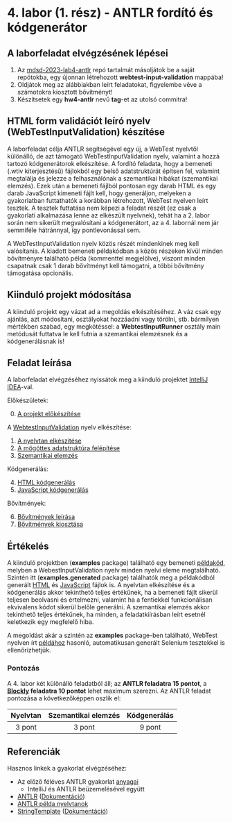 # 4. labor (1. rész) - ANTLR fordító és kódgenerátor

## A laborfeladat elvégzésének lépései

1. Az [mdsd-2023-lab4-antlr](https://github.com/MDSDLab/mdsd-2023-lab4-antlr) repó tartalmát másoljátok be a saját repótokba, egy újonnan létrehozott **webtest-input-validation** mappába!
2. Oldjátok meg az alábbiakban leírt feladatokat, figyelembe véve a számotokra kiosztott bővítményt!
3. Készítsetek egy **hw4-antlr** nevű **tag**-et az utolsó commitra!

## HTML form validációt leíró nyelv (WebTestInputValidation) készítése

A laborfeladat célja ANTLR segítségével egy új, a WebTest nyelvtől különálló, de azt támogató WebTestInputValidation nyelv, valamint a hozzá tartozó kódgenerátorok elkészítése. A fordító feladata, hogy a bemeneti (.wtiv kiterjesztésű) fájlokból egy belső adatstruktúrát építsen fel, valamint megtalálja és jelezze a felhasználónak a szemantikai hibákat (szemantikai elemzés). Ezek után a bemeneti fájlból pontosan egy darab HTML és egy darab JavaScript kimeneti fájlt kell, hogy generáljon, melyeken a gyakorlatban futtathatók a korábban létrehozott, WebTest nyelven leírt tesztek. A tesztek futtatása nem képezi a feladat részét (ez csak a gyakorlati alkalmazása lenne az elkészült nyelvnek), tehát ha a 2. labor során nem sikerült megvalósítani a kódgenerátort, az a 4. labornál nem jár semmiféle hátránnyal, így pontlevonással sem.

A WebTestInputValidation nyelv közös részét mindenkinek meg kell valósítania. A kiadott bemeneti példakódban a közös részeken kívül minden bővítményre található példa (kommenttel megjelölve), viszont minden csapatnak csak 1 darab bővítményt kell támogatni, a többi bővítmény támogatása opcionális.

## Kiinduló projekt módosítása
A kiinduló projekt egy vázat ad a megoldás elkészítéséhez. A váz csak egy ajánlás, azt módosítani, osztályokat hozzáadni vagy törölni, stb. bármilyen mértékben szabad, egy megkötéssel: a **WebtestInputRunner** osztály main metódusát futtatva le kell futnia a szemantikai elemzésnek és a kódgenerálásnak is!

## Feladat leírása

A laborfeladat elvégzéséhez nyissátok meg a kiinduló projektet [IntelliJ IDEA](https://www.jetbrains.com/idea/)-val.

Előkészületek:

0. [A projekt előkészítése](Technical.md)

A [WebtestInputValidation](WebTestInputValidationSpecification.md) nyelv elkészítése:

1. [A nyelvtan elkészítése](Grammar.md)
2. [A mögöttes adatstruktúra felépítése](DataStructure.md)
3. [Szemantikai elemzés](SemanticAnalysis.md)

Kódgenerálás:

4. [HTML kódgenerálás](HTMLGeneration.md)
5. [JavaScript kódgenerálás](JSGeneration.md)

Bővítmények:

6. [Bővítmények leírása](Extensions.md)
7. [Bővítmények kiosztása](ExtensionsTable.md)

## Értékelés

A kiinduló projektben (**examples** package) található egy bemeneti [példakód](https://github.com/MDSDLab/mdsd-2023-lab4-antlr/blob/main/src/examples/PersonForm.wtiv), melyben a WebestInputValidation nyelv minden nyelvi eleme megtalálható. Szintén itt (**examples.generated** package) találhatók meg a példakódból generált [HTML](https://github.com/MDSDLab/mdsd-2023-lab4-antlr/blob/main/src/examples/generated/PersonForm.html) és [JavaScript](https://github.com/MDSDLab/mdsd-2023-lab4-antlr/blob/main/src/examples/generated/validation.js) fájlok is. A nyelvtan elkészítése és a kódgenerálás akkor tekinthető teljes értékűnek, ha a bemeneti fájlt sikerül teljesen beolvasni és értelmezni, valamint ha a fentiekkel funkcionálisan ekvivalens kódot sikerül belőle generálni. A szemantikai elemzés akkor tekinthető teljes értékűnek, ha minden, a feladatkiírásban leírt esetnél keletkezik egy megfelelő hiba.

A megoldást akár a szintén az **examples** package-ben található, WebTest nyelven írt [példához](https://github.com/MDSDLab/mdsd-2023-lab4-antlr/blob/main/src/examples/FormTest.wt) hasonló, automatikusan generált Selenium tesztekkel is ellenőrizhetjük.

### Pontozás

A 4. labor két különálló feladatból áll; az **ANTLR feladatra 15 pontot**, a **[Blockly](https://github.com/MDSDLab/LectureMaterials/blob/main/lab4-blockly/README.md) feladatra 10 pontot** lehet maximum szerezni. Az ANTLR feladat pontozása a következőképpen oszlik el:

| Nyelvtan | Szemantikai elemzés | Kódgenerálás |
| :-: | :-: | :-: |
| 3 pont | 3 pont | 9 pont |



## Referenciák

Hasznos linkek a gyakorlat elvégzéséhez:

* Az előző féléves ANTLR gyakorlat [anyagai](https://github.com/bmeaut/ModellalapuSzoftverfejlesztes/tree/master/practice/practice_03)
    * IntelliJ és ANTLR beüzemelésével együtt
* [ANTLR](https://www.antlr.org/) ([Dokumentáció](https://github.com/antlr/antlr4/blob/master/doc/index.md))
* [ANTLR példa nyelvtanok](https://github.com/antlr/grammars-v4)
* [StringTemplate](https://www.stringtemplate.org/) ([Dokumentáció](https://github.com/antlr/stringtemplate4/blob/master/doc/index.md))
